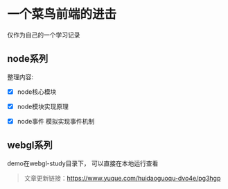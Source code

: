 # 一个菜鸟前端的进击
仅作为自己的一个学习记录
## node系列
整理内容:
 - [x] node核心模块
 - [x] node模块实现原理
 - [x] node事件 模拟实现事件机制


## webgl系列 
  demo在webgl-study目录下， 可以直接在本地运行查看

  >文章更新链接：https://www.yuque.com/huidaoguoqu-dvo4e/pg3hgp

    